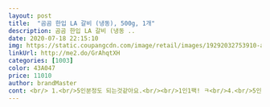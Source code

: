 ```yaml
---
layout: post 
title:  "곰곰 한입 LA 갈비 (냉동), 500g, 1개" 
description: 곰곰 한입 LA 갈비 (냉동 ..
date: 2020-07-18 22:15:10 
img: https://static.coupangcdn.com/image/retail/images/19292032753910-ae1522e0-e5dc-4775-8eb6-31f8ea85da9a.jpg 
linkUrl: http://me2.do/GrAhqtXH 
categories: [1003] 
color: 43A047 
price: 11010 
author: brandMaster 
cont: <br/> 1.<br/>5인분정도 되는것같아요.<br/><br/>1인1팩! ㅋ<br/>4.<br/>5인 온가족 먹으려면 23팩은 있어야 할듯요<br/>●LA갈비 뜨길래 두팩 구매해서 둘이서 어른둘이 다먹었어요<br/>●맛평<br/>●혹시 삼갈비 요고보고 해드셔서 맛있으셨다 하신분은 후기에 꼭꼭 제얘기 써주셔야해요♡<br/>ㅁ 맛<br/>ㅁ 신선도<br/>ㅁ 양<br/>개인적으로 곰곰을 좋아해서 같은거라면 곰곰을<br/>고기 반찬 배불리 먹고싶은날!<br/>구매합니다.<br/> 가성비가 좋은것같아서요.<br/> 질적으로 특히<br/>그거  양따라 넣고,, 삼으론 작은거 몇뿌리 콩콩찧어서 넣고 해보세요<br/>그래서 아이들줄때는 다 잘라줬어요<br/>근데 제가 받은것만 그런걸수도 있지만<br/> 
---
```

 